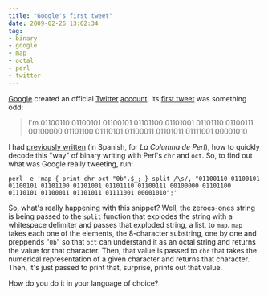 ```yaml
---
title: "Google's first tweet"
date: 2009-02-26 13:02:34
tag:
- binary
- google
- map
- octal
- perl
- twitter
---
```

<a href="http://google.com">Google</a> created an official <a href="http://twitter.com">Twitter</a> <a href="http://twitter.com/google">account</a>. Its <a href="http://twitter.com/google/status/1251523388">first tweet</a> was something odd:

> I'm 01100110 01100101 01100101 01101100 01101001 01101110 01100111 00100000 01101100 01110101 01100011 01101011 01111001 00001010

I had <a href="/blog/2007/10/22/tip-perl-del-dia-chr-y-oct-en-un-loop-map/">previously written</a> (in Spanish, for *La Columna de Perl*), how to quickly decode this "way" of binary writing with Perl's `chr` and `oct`. So, to find out what was Google really tweeting, run:

    perl -e 'map { print chr oct "0b".$_; } split /\s/, "01100110 01100101 01100101 01101100 01101001 01101110 01100111 00100000 01101100 01110101 01100011 01101011 01111001 00001010";'

So, what's really happening with this snippet? Well, the zeroes-ones string is being passed to the `split` function that explodes the string with a whitespace delimiter and passes that exploded string, a list, to `map`. `map` takes each one of the elements, the 8-character substring, one by one and preppends "`0b`" so that `oct` can understand it as an octal string and returns the value for that character. Then, that value is passed to `chr` that takes the numerical representation of a given character and returns that character. Then, it's just passed to print that, surprise, prints out that value.

How do you do it in your language of choice?
